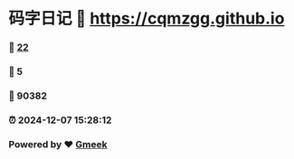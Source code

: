 # 码字日记 :link: https://cqmzgg.github.io 
### :page_facing_up: [22](https://cqmzgg.github.io/tag.html) 
### :speech_balloon: 5 
### :hibiscus: 90382 
### :alarm_clock: 2024-12-07 15:28:12 
### Powered by :heart: [Gmeek](https://github.com/Meekdai/Gmeek)

